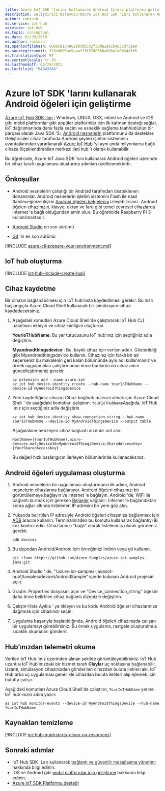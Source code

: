 ```yaml
---
title: Azure IoT SDK 'larını kullanarak Android Işleri platformu geliştirme | Microsoft Docs
description: Geliştirici Kılavuzu-Azure IoT Hub SDK 'Ları kullanarak Android şeyleri geliştirme hakkında bilgi edinin.
author: robinsh
ms.service: iot-hub
services: iot-hub
ms.topic: conceptual
ms.date: 01/30/2019
ms.author: robinsh
ms.openlocfilehash: 6008ca1549629bcbb582f38de2ab1b453cd73a99
ms.sourcegitcommit: f28ebb95ae9aaaff3f87d8388a09b41e0b3445b5
ms.translationtype: MT
ms.contentlocale: tr-TR
ms.lasthandoff: 03/29/2021
ms.locfileid: "94843766"
---
```

# <a name="develop-for-android-things-platform-using-azure-iot-sdks"></a>Azure IoT SDK 'larını kullanarak Android öğeleri için geliştirme

[Azure IoT Hub SDK 'ları](./iot-hub-devguide-sdks.md) ; Windows, LINUX, OSX, mbed ve Android ve iOS gibi mobil platformlar gibi popüler platformlar için ilk katman desteği sağlar.  IoT dağıtımlarında daha fazla seçim ve esneklik sağlama taahhüdünün bir parçası olarak Java SDK 'Sı, [Android nesnelerin](https://developer.android.com/things/) platformunu da destekler.  Geliştiriciler cihaz tarafında Android şeyleri işletim sisteminin avantajlarından yararlanarak [Azure IoT Hub](about-iot-hub.md) 'yi aynı anda milyonlarca bağlı cihaza ölçeklendirebilen merkezi ileti hub 'ı olarak kullanabilir.

Bu öğreticide, Azure IoT Java SDK 'sını kullanarak Android öğeleri üzerinde bir cihaz tarafı uygulaması oluşturma adımları özetlenmektedir.

## <a name="prerequisites"></a>Önkoşullar

* Android nesnelerin çalıştığı bir Android tarafından desteklenen donanımlar.  Android nesnelerin işletim sistemini Flash ile nasıl flabileceğinize ilişkin [Android öğeleri belgelerini](https://developer.android.com/things/get-started/kits#flash-at) izleyebilirsiniz.  Android öğeleri cihazınızın, klavye, ekran ve fare gibi temel çevresel cihazlarda internet 'e bağlı olduğundan emin olun.  Bu öğreticide Raspberry PI 3 kullanılmaktadır.

* [Android Studio](https://developer.android.com/studio/) en son sürümü

* [Git](https://git-scm.com/) 'in en son sürümü

[!INCLUDE [azure-cli-prepare-your-environment.md](../../includes/azure-cli-prepare-your-environment-no-header.md)]

## <a name="create-an-iot-hub"></a>IoT hub oluşturma

[!INCLUDE [iot-hub-include-create-hub](../../includes/iot-hub-include-create-hub.md)]

## <a name="register-a-device"></a>Cihaz kaydetme

Bir cihazın bağlanabilmesi için IoT hub’ınıza kaydedilmesi gerekir. Bu hızlı başlangıçta Azure Cloud Shell kullanarak bir simülasyon cihazı kaydedeceksiniz.

1. Aşağıdaki komutları Azure Cloud Shell'de çalıştırarak IoT Hub CLI uzantısını ekleyin ve cihaz kimliğini oluşturun.

   **YourIoTHubName**: Bu yer tutucusunu IoT hub'ınız için seçtiğiniz adla değiştirin.

   **Myandroıdthingsdevice** : Bu, kayıtlı cihaz için verilen addır. Gösterildiği gibi Myandroıdthingsdevice kullanın. Cihazınız için farklı bir ad seçerseniz bu makalenin geri kalan bölümünde aynı adı kullanmanız ve örnek uygulamaları çalıştırmadan önce bunlarda da cihaz adını güncelleştirmeniz gerekir.

    ```azurecli-interactive
    az extension add --name azure-iot
    az iot hub device-identity create --hub-name YourIoTHubName --device-id MyAndroidThingsDevice
    ```

2. Yeni kaydettiğiniz cihazın *Cihaz bağlantı dizesini* almak için Azure Cloud Shell ' de aşağıdaki komutları çalıştırın. `YourIoTHubName`Aşağıda, IoT Hub 'ınız için seçtiğiniz adla değiştirin.

    ```azurecli-interactive
    az iot hub device-identity show-connection-string --hub-name YourIoTHubName --device-id MyAndroidThingsDevice --output table
    ```

    Aşağıdakine benzeyen cihaz bağlantı dizenizi not alın:

   `HostName={YourIoTHubName}.azure-devices.net;DeviceId=MyAndroidThingsDevice;SharedAccessKey={YourSharedAccessKey}`

    Bu değeri hızlı başlangıcın ilerleyen bölümlerinde kullanacaksınız.

## <a name="building-an-android-things-application"></a>Android öğeleri uygulaması oluşturma

1. Android nesnelerin bir uygulaması oluşturmanın ilk adımı, Android nesnelerin cihazlarına bağlanıyor. Android öğeleri cihazınızı bir görüntülemeye bağlayın ve internet 'e bağlayın. Android 'de, WiFi ile bağlantı kurmak için gereken [Belgeler](https://developer.android.com/things/get-started/kits) sağlanır. İnternet 'e bağlandıktan sonra ağlar altında listelenen IP adresini bir yere göz atın.

2. Yukarıda belirtilen IP adresiyle Android öğeleri cihazınıza bağlanmak için [ADB](https://developer.android.com/studio/command-line/adb) aracını kullanın. Terminalinizden bu komutu kullanarak bağlantıyı iki kez kontrol edin. Cihazlarınızı "bağlı" olarak listelenmiş olarak görmeniz gerekir.

   ```
   adb devices
   ```

3. Bu [depodan](https://github.com/Azure-Samples/azure-iot-samples-java) Android/Android için örneğimizi Indirin veya git kullanın.

   ```
   git clone https://github.com/Azure-Samples/azure-iot-samples-java.git
   ```

4. Android Studio ' de, "\azure-iot-samples-java\iot-hub\Samples\device\AndroidSample" içinde bulunan Android projesini açın.

5. Gradle. Properties dosyasını açın ve "Device_connection_string" öğesini daha önce belirtilen cihaz bağlantı dizenizle değiştirin.
 
6. Çalıştır-Hata Ayıkla ' ya tıklayın ve bu kodu Android öğeleri cihazlarınıza dağıtmak için cihazınızı seçin.

7. Uygulama başarıyla başlatıldığında, Android öğeleri cihazınızda çalışan bir uygulamayı görebilirsiniz. Bu örnek uygulama, rastgele oluşturulmuş sıcaklık okumaları gönderir.

## <a name="read-the-telemetry-from-your-hub"></a>Hub’ınızdan telemetri okuma

Verileri IoT Hub 'ınız üzerinden alınan şekilde görüntüleyebilirsiniz. IoT Hub uzantısı IoT Hub’ınızdaki bir hizmet tarafı **Olaylar** uç noktasına bağlanabilir. Uzantı, simülasyon cihazınızdan gönderilen cihazdan buluta iletileri alır. IoT Hub arka uç uygulaması genellikle cihazdan buluta iletileri alıp işlemek için bulutta çalışır.

Aşağıdaki komutları Azure Cloud Shell'de çalıştırın, `YourIoTHubName` yerine IoT hub'ınızın adını yazın:

```azurecli-interactive
az iot hub monitor-events --device-id MyAndroidThingsDevice --hub-name YourIoTHubName
```

## <a name="clean-up-resources"></a>Kaynakları temizleme

[!INCLUDE [iot-hub-quickstarts-clean-up-resources](../../includes/iot-hub-quickstarts-clean-up-resources.md)]

## <a name="next-steps"></a>Sonraki adımlar

* IoT Hub SDK 'Ları kullanarak [bağlantı ve güvenilir mesajlaşma yönetimi](iot-hub-reliability-features-in-sdks.md) hakkında bilgi edinin.
* İOS ve Android gibi [mobil platformlar için geliştirme](iot-hub-how-to-develop-for-mobile-devices.md) hakkında bilgi edinin.
* [Azure IoT SDK Platformu desteği](iot-hub-device-sdk-platform-support.md)